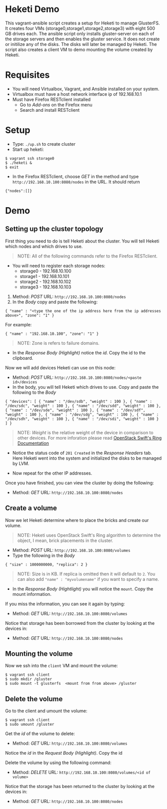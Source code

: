 # Heketi Demo
This vagrant-ansible script creates a setup for Heketi to manage GlusterFS.  It creates four VMs (storage0,storage1,storage2,storage3) with eight 500 GB drives each.  The ansible script only installs gluster-server on each of the storage servers and then enables the gluster service.  It does not create or initilize any of the disks.  The disks will later be managed by Heketi.  The script also creates a client VM to demo mounting the volume created by Heketi.

# Requisites
* You will need Virtualbox, Vagrant, and Ansible installed on your system.
* Virtualbox must have a host network interface ip of 192.168.10.1
* Must have Firefox RESTclient installed
    * Go to _Add-ons_ on the Firefox menu
    * Search and install RESTclient

# Setup
* Type: `./up.sh` to create cluster
* Start up heketi:

```
$ vagrant ssh storage0
$ ./heketi &
$ exit
```

* In the Firefox RESTclient, choose _GET_ in the method and type `http://192.168.10.100:8080/nodes` in the URL.  It should return

```
{"nodes":[]}
```

# Demo

## Setting up the cluster topology
First thing you need to do is tell Heketi about the cluster.  You will tell Heketi which nodes and which drives to use.

> NOTE: All of the following commands refer to the Firefox RESTclient.

* You will need to register each storage nodes:
    * storage0 - 192.168.10.100
    * storage1 - 192.168.10.101
    * storage2 - 192.168.10.102
    * storage3 - 192.168.10.103

1. Method: _POST_ URL: `http://192.168.10.100:8080/nodes`
1. In the *Body* copy and paste the following:

```
{ "name" : "<type the one of the ip address here from the ip addresses above>", "zone": "1" }
```

For example:

```
{ "name" : "192.168.10.100", "zone": "1" }
```

> NOTE: Zone is refers to failure domains.

* In the _Response Body (Highlight)_ notice the _id_.  Copy the id to the clipboard.

Now we will add devices Heketi can use on this node:

* Method: _POST_ URL: `http://192.168.10.100:8080/nodes/<paste id>/devices`
* In the body, you will tell Heketi which drives to use.  Copy and paste the following to the *Body*

```
{ "devices": [ { "name" : "/dev/sdb", "weight" : 100 }, { "name" : "/dev/sdc", "weight" : 100 }, { "name" : "/dev/sdd", "weight" : 100 }, { "name" : "/dev/sde", "weight" : 100 }, { "name" : "/dev/sdf", "weight" : 100 }, { "name" : "/dev/sdg", "weight" : 100 }, { "name" : "/dev/sdh", "weight" : 100 }, { "name" : "/dev/sdi", "weight" : 100 } ] }
```

> NOTE: _Weight_ is the relative weight of the device in comparison to other devices.  For more inforation please read [OpenStack Swift's Ring Documentation](http://docs.openstack.org/developer/swift/overview_ring.html#list-of-devices)

* Notice the status code of `201 Created` in the _Response Headers_ tab.  Here Heketi went into the system and initialized the disks to be managed by LVM.

* Now repeat for the other IP addresses.

Once you have finished, you can view the cluster by doing the following:

* Method: _GET_  URL: `http://192.168.10.100:8080/nodes`


## Create a volume

Now we let Heketi determine where to place the bricks and create our volume.

> NOTE: Heketi uses OpenStack Swift's Ring algorithm to determine the object, I mean, brick placements in the cluster.

* Method: _POST_  URL: `http://192.168.10.100:8080/volumes`
* Type the following in the *Body*

```
{ "size" : 1000000000, "replica": 2 }
```

> NOTE: Size is in KB.  If replica is omitted then it will default to `2`.  You can also add `"name" : "myvolumename"` if you want to specify a name.

* In the _Response Body (Hightlight)_ you will notice the `mount`.  Copy the mount information.

If you miss the information, you can see it again by typing:

* Method: _GET_  URL: `http://192.168.10.100:8080/volumes`

Notice that storage has been borrowed from the cluster by looking at the devices in:

* Method: _GET_  URL: `http://192.168.10.100:8080/nodes`

## Mounting the volume

Now we ssh into the `client` VM and mount the volume:

```
$ vagrant ssh client
$ sudo mkdir /gluster
$ sudo mount -t glusterfs  <mount from from above> /gluster
```

## Delete the volume

Go to the client and umount the volume:

```
$ vagrant ssh client
$ sudo umount /gluster
```

Get the _id_ of the volume to delete:

* Method: _GET_  URL: `http://192.168.10.100:8080/volumes`

Notice the _id_ in the _Request Body (Highlight)_. Copy the id

Delete the volume by using the following command:

* Method: _DELETE_ URL: `http://192.168.10.100:8080/volumes/<id of volume>`

Notice that the storage has been returned to the cluster by looking at the devices in:

* Method: _GET_  URL: `http://192.168.10.100:8080/nodes`


 
